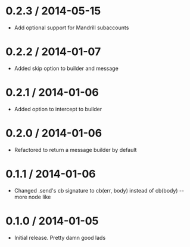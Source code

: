 
0.2.3 / 2014-05-15 
==================

 * Add optional support for Mandrill subaccounts

0.2.2 / 2014-01-07 
==================

 * Added skip option to builder and message

0.2.1 / 2014-01-06 
==================

 * Added option to intercept to builder

0.2.0 / 2014-01-06 
==================

 * Refactored to return a message builder by default

0.1.1 / 2014-01-06 
==================

 * Changed .send's cb signature to cb(err, body) instead of cb(body) -- more node like

0.1.0 / 2014-01-05 
==================

 * Initial release. Pretty damn good lads
